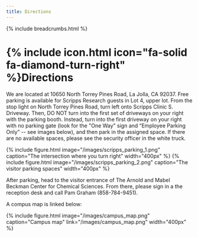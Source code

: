 ```yaml
---
title: Directions
---
```


{% include breadcrumbs.html %}

# {% include icon.html icon="fa-solid fa-diamond-turn-right" %}Directions

We are located at 10650 North Torrey Pines Road, La Jolla, CA 92037. Free parking is available for Scripps Research guests in Lot 4, upper lot.
From the stop light on North Torrey Pines Road, turn left onto Scripps Clinic S. Driveway. Then, DO NOT turn
into the first set of driveways on your right with the parking booth. Instead, turn into the first driveway on
your right with no parking gate (look for the "One Way" sign and “Employee Parking Only” -- see images below), and then park in
the assigned space. If there are no available spaces, please see the security officer in the white truck. 

{%
  include figure.html
  image="/images/scripps_parking_1.png"
  caption="The intersection where you turn right"
  width="400px"
%}
{%
  include figure.html
  image="/images/scripps_parking_2.png"
  caption="The visitor parking spaces"
  width="400px"
%}


After parking, head to the visitor entrance of The Arnold and Mabel Beckman Center for Chemical
Sciences. From there, please sign in a the reception desk and call Pam Graham (858-784-9451).

A compus map is linked below: 

{%
  include figure.html
  image="/images/campus_map.png"
  caption="Campus map"
  link="/images/campus_map.png"
  width="400px"
%}
